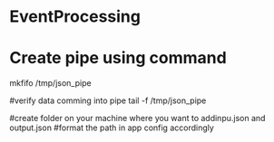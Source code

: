 # EventProcessing
# Create pipe using command
mkfifo /tmp/json_pipe 

#verify data comming into pipe
tail -f /tmp/json_pipe

#create folder on your machine where you want to addinpu.json and output.json
#format the path in app config accordingly
